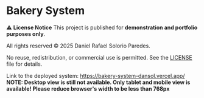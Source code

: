 # Bakery System

⚠️ **License Notice**
This project is published for **demonstration and portfolio purposes only**.

All rights reserved © 2025 Daniel Rafael Solorio Paredes.

No reuse, redistribution, or commercial use is permitted. See the [LICENSE](./LICENSE) file for details.


Link to the deployed system: https://bakery-system-dansol.vercel.app/
**NOTE: Desktop view is still not available. Only tablet and mobile view is available! Please reduce browser's width to be less than 768px**
